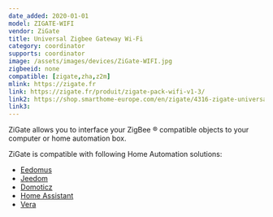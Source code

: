 ```yaml
---
date_added: 2020-01-01
model: ZIGATE-WIFI
vendor: ZiGate
title: Universal Zigbee Gateway Wi-Fi
category: coordinator
supports: coordinator
image: /assets/images/devices/ZiGate-WIFI.jpg
zigbeeid: none
compatible: [zigate,zha,z2m]
mlink: https://zigate.fr
link: https://zigate.fr/produit/zigate-pack-wifi-v1-3/
link2: https://shop.smarthome-europe.com/en/zigate/4316-zigate-universal-zigbee-gateway-wi-fi-3770014375025.html
link3: 
---
```

ZiGate allows you to interface your ZigBee ® compatible objects to your computer or home automation box.

ZiGate is compatible with following Home Automation solutions:
* [Eedomus](https://doc.eedomus.com/view/Eedomus_et_Zigate)
* [Jeedom](https://github.com/doudz/zigate)
* [Domoticz](https://www.domoticz.com/wiki/Zigate)
* [Home Assistant](https://community.home-assistant.io/search?q=zigate)
* [Vera](https://github.com/vosmont/Vera-Plugin-ZiGateGateway)
